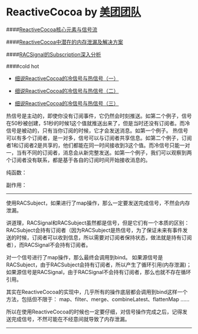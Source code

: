 # ReactiveCocoa by [美团团队](https://tech.meituan.com/tag/ReactiveCocoa)

####[ReactiveCocoa核心元素与信号流](https://tech.meituan.com/ReactiveCocoaSignalFlow.html)

####[ReactiveCocoa中潜在的内存泄漏及解决方案](https://tech.meituan.com/potential-memory-leak-in-reactivecocoa.html)

####[RACSignal的Subscription深入分析](https://tech.meituan.com/RACSignalSubscription.html)

####cold hot

- [细说ReactiveCocoa的冷信号与热信号（一）](https://tech.meituan.com/talk-about-reactivecocoas-cold-signal-and-hot-signal-part-1.html)
    
- [细说ReactiveCocoa的冷信号与热信号（二）](https://tech.meituan.com/talk-about-reactivecocoas-cold-signal-and-hot-signal-part-2.html)

- [细说ReactiveCocoa的冷信号与热信号（三）](https://tech.meituan.com/talk-about-reactivecocoas-cold-signal-and-hot-signal-part-3.html)


热信号是主动的，即使你没有订阅事件，它仍然会时刻推送。如第二个例子，信号在50秒被创建，51秒的时候1这个值就推送出来了，但是当时还没有订阅者。而冷信号是被动的，只有当你订阅的时候，它才会发送消息。如第一个例子。
热信号可以有多个订阅者，是一对多，信号可以与订阅者共享信息。如第二个例子，订阅者1和订阅者2是共享的，他们都能在同一时间接收到3这个值。而冷信号只能一对一，当有不同的订阅者，消息会从新完整发送。如第一个例子，我们可以观察到两个订阅者没有联系，都是基于各自的订阅时间开始接收消息的。

纯函数：

副作用：

---

使用RACSubject，如果进行了map操作，那么一定要发送完成信号，不然会内存泄漏。

讲道理，RACSignal和RACSubject虽然都是信号，但是它们有一个本质的区别：
RACSubject会持有订阅者（因为RACSubject是热信号，为了保证未来有事件发送的时候，订阅者可以收到信息，所以需要对订阅者保持状态，做法就是持有订阅者），而RACSignal不会持有订阅者。

对一个信号进行了map操作，那么最终会调用到bind。
如果源信号是RACSubject，由于RACSubject会持有订阅者，所以产生了循环引用(内存泄漏)；
如果源信号是RACSignal，由于RACSignal不会持有订阅者，那么也就不存在循环引用。

其实在ReactiveCocoa的实现中，几乎所有的操作底层都会调用到bind这样一个方法，包括但不限于：
map、filter、merge、combineLatest、flattenMap ……

所以在使用ReactiveCocoa的时候也一定要仔细，对信号操作完成之后，记得发送完成信号，不然可能在不经意间就导致了内存泄漏。


---